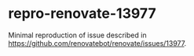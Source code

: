# repro-renovate-13977

Minimal reproduction of issue described in https://github.com/renovatebot/renovate/issues/13977.

